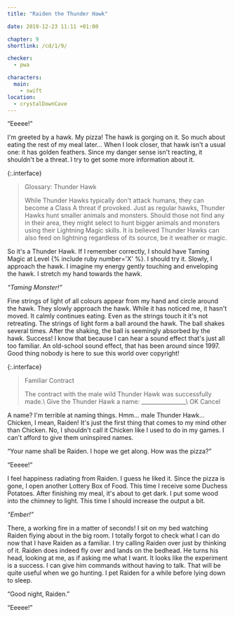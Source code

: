 ```yaml
---
title: "Raiden the Thunder Hawk"

date: 2019-12-23 11:11 +01:00

chapter: 9
shortlink: /cd/1/9/

checker:
  - pwa

characters:
  main:
    - swift
location:
  - crystalDownCave
---
```

“Eeeee!”

I'm greeted by a hawk.
My pizza!
The hawk is gorging on it.
So much about eating the rest of my meal later…
When I look closer, that hawk isn't a usual one: it has golden feathers.
Since my danger sense isn't reacting, it shouldn't be a threat.
I try to get some more information about it.

{:.interface}
> Glossary: Thunder Hawk
>
> While Thunder Hawks typically don't attack humans, they can become a Class A threat if provoked.
> Just as regular hawks, Thunder Hawks hunt smaller animals and monsters.
> Should those not find any in their area, they might select to hunt bigger animals and monsters using their Lightning Magic skills.
> It is believed Thunder Hawks can also feed on lightning regardless of its source, be it weather or magic.
>

So it's a Thunder Hawk.
If I remember correctly, I should have Taming Magic at Level {% include ruby number='X' %}.
I should try it.
Slowly, I approach the hawk.
I imagine my energy gently touching and enveloping the hawk.
I stretch my hand towards the hawk.

*“Taming Monster!”*

Fine strings of light of all colours appear from my hand and circle around the hawk.
They slowly approach the hawk.
While it has noticed me, it hasn't moved.
It calmly continues eating.
Even as the strings touch it it's not retreating.
The strings of light form a ball around the hawk.
The ball shakes several times.
After the shaking, the ball is seemingly absorbed by the hawk.
Success! I know that because I can hear a sound effect that's just all too familiar.
An old-school sound effect, that has been around since 1997.
Good thing nobody is here to sue this world over copyright!

{:.interface}
> Familiar Contract
>
> The contract with the male wild Thunder Hawk was successfully made.\\
> Give the Thunder Hawk a name: \_\_\_\_\_\_\_\_\_\_\_\_\_\_\_\_\\
> <span class="btn btn-outline-primary active">OK</span> <span class="btn btn-outline-primary">Cancel</span>
>

A name? I'm terrible at naming things.
Hmm… male Thunder Hawk… Chicken, I mean, Raiden!
It's just the first thing that comes to my mind other than Chicken.
No, I shouldn't call it Chicken like I used to do in my games.
I can't afford to give them uninspired names.

“Your name shall be Raiden. I hope we get along. How was the pizza?”

“Eeeee!”

I feel happiness radiating from Raiden.
I guess he liked it.
Since the pizza is gone, I open another Lottery Box of Food.
This time I receive some Duchess Potatoes.
After finishing my meal, it's about to get dark.
I put some wood into the chimney to light.
This time I should increase the output a bit.

*“Ember!”*

There, a working fire in a matter of seconds!
I sit on my bed watching Raiden flying about in the big room.
I totally forgot to check what I can do now that I have Raiden as a familiar.
I try calling Raiden over just by thinking of it.
Raiden does indeed fly over and lands on the bedhead.
He turns his head, looking at me, as if asking me what I want.
It looks like the experiment is a success.
I can give him commands without having to talk.
That will be quite useful when we go hunting.
I pet Raiden for a while before lying down to sleep.

“Good night, Raiden.”

“Eeeee!”
